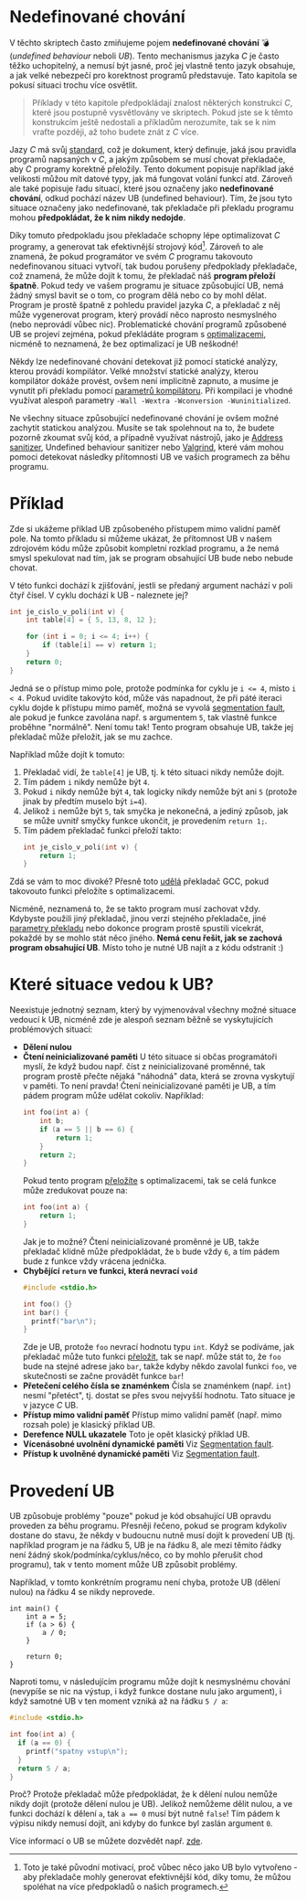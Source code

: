 # Nedefinované chování
V těchto skriptech často zmiňujeme pojem **nedefinované chování** 💣 (*undefined behaviour* neboli *UB*).
Tento mechanismus jazyka *C* je často těžko uchopitelný, a nemusí být jasné, proč jej vlastně tento jazyk obsahuje,
a jak velké nebezpečí pro korektnost programů představuje. Tato kapitola se pokusí situaci trochu více osvětlit.

> Příklady v této kapitole předpokládají znalost některých konstrukcí *C*, které jsou postupně vysvětlovány ve skriptech.
> Pokud jste se k těmto konstrukcím ještě nedostali a příkladům nerozumíte, tak se k nim vraťte později, až toho budete
> znát z *C* více.

Jazy *C* má svůj [standard](https://www.open-std.org/jtc1/sc22/wg14/www/docs/n1256.pdf), což je dokument, který definuje,
jaká jsou pravidla programů napsaných v *C*, a jakým způsobem se musí chovat překladače, aby *C* programy korektně přeložily.
Tento dokument popisuje například jaké velikosti můžou mít datové typy, jak má fungovat volání funkcí atd. Zároveň ale
také popisuje řadu situací, které jsou označeny jako **nedefinované chování**, odkud pochází název UB (undefined behaviour).
Tím, že jsou tyto situace označeny jako nedefinované, tak překladače při překladu programu mohou **předpokládat, že k nim
nikdy nedojde**.

Díky tomuto předpokladu jsou překladače schopny lépe optimalizovat *C* programy, a generovat tak efektivnější
strojový kód[^1]. Zároveň to ale znamená, že pokud programátor ve svém *C* programu takovouto nedefinovanou situaci vytvoří,
tak budou porušeny předpoklady překladače, což znamená, že může dojít k tomu, že překladač náš **program přeloží špatně**.
Pokud tedy ve vašem programu je situace způsobující UB, nemá žádný smysl bavit se o tom, co program dělá nebo co by mohl dělat.
Program je prostě špatně z pohledu pravidel jazyka *C*, a překladač z něj může vygenerovat program, který provádí něco
naprosto nesmyslného (nebo neprovádí vůbec nic). Problematické chování programů způsobené UB se projeví zejména, pokud
překládáte program s [optimalizacemi](parametry_prekladace.md), nicméně to neznamená, že bez optimalizací je UB neškodné!

Někdy lze nedefinované chování detekovat již pomocí statické analýzy, kterou provádí kompilátor.
Velké množství statické analýzy, kterou kompilátor dokáže provést, ovšem není implicitně zapnuto,
a musíme je vynutit při překladu pomocí [parametrů kompilátoru](parametry_prekladace.md).
Při kompilaci je vhodné využívat alespoň parametry `-Wall -Wextra -Wconversion -Wuninitialized`.

Ne všechny situace způsobující nedefinované chování je ovšem možné zachytit statickou analýzou.
Musíte se tak spolehnout na to, že budete pozorně zkoumat svůj kód, a případně využívat nástrojů,
jako je [Address sanitizer](../prostredi/ladeni.md#address-sanitizer), Undefined behaviour
sanitizer nebo [Valgrind](../prostredi/ladeni.md#valgrind), které vám mohou pomoci detekovat
následky přítomnosti UB ve vašich programech za běhu programu.

[^1]: Toto je také původní motivací, proč vůbec něco jako UB bylo vytvořeno - aby překladače mohly generovat efektivnější
kód, díky tomu, že můžou spoléhat na více předpokladů o našich programech.

# Příklad
Zde si ukážeme příklad UB způsobeného přístupem mimo validní paměť pole. Na tomto příkladu si můžeme ukázat, že přítomnost
UB v našem zdrojovém kódu může způsobit kompletní rozklad programu, a že nemá smysl spekulovat nad tím, jak se program
obsahující UB bude nebo nebude chovat.

V této funkci dochází k zjišťování, jestli se předaný argument nachází v poli čtyř čísel. V cyklu dochází k UB - naleznete
jej?
```c
int je_cislo_v_poli(int v) {
    int table[4] = { 5, 13, 8, 12 };

    for (int i = 0; i <= 4; i++) {
        if (table[i] == v) return 1;
    }
    return 0;
}
```

Jedná se o přístup mimo pole, protože podmínka for cyklu je `i <= 4`, místo `i < 4`. Pokud uvidíte takovýto kód, může
vás napadnout, že při páté iteraci cyklu dojde k přístupu mimo paměť, možná se vyvolá
[segmentation fault](../caste_chyby/pametove_chyby.md#segmentation-fault), ale pokud je funkce zavolána např. s argumentem
`5`, tak vlastně funkce proběhne "normálně". Není tomu tak! Tento program obsahuje UB, takže jej překladač může přeložit,
jak se mu zachce.

Například může dojít k tomuto:
1) Překladač vidí, že `table[4]` je UB, tj. k této situaci nikdy nemůže dojít.
2) Tím pádem `i` nikdy nemůže být `4`.
3) Pokud `i` nikdy nemůže být `4`, tak logicky nikdy nemůže být ani `5` (protože jinak by předtím muselo být `i=4`).
4) Jelikož `i` nemůže být `5`, tak smyčka je nekonečná, a jediný způsob, jak se může uvnitř smyčky funkce ukončit, je
provedením `return 1;`.
5) Tím pádem překladač funkci přeloží takto:
    ```c
    int je_cislo_v_poli(int v) {
        return 1;
    }
    ```

Zdá se vám to moc divoké? Přesně toto [udělá](https://godbolt.org/z/e8da3qYnx) překladač GCC, pokud takovouto funkci
přeložíte s optimalizacemi.

Nicméně, neznamená to, že se takto program musí zachovat vždy. Kdybyste použili jiný překladač, jinou verzi stejného
překladače, jiné [parametry překladu](parametry_prekladace.md) nebo dokonce program prostě spustili vícekrát, pokaždé
by se mohlo stát něco jiného. **Nemá cenu řešit, jak se zachová program obsahující UB**. Místo toho je nutné UB najít a
z kódu odstranit :)

# Které situace vedou k UB?
Neexistuje jednotný seznam, který by vyjmenovával všechny možné situace vedoucí k UB, nicméně zde je alespoň seznam běžně
se vyskytujících problémových situací:

- **Dělení nulou**
- **Čtení neinicializované paměti**
    U této situace si občas programátoři myslí, že když budou např. číst z neinicializované proměnné, tak program prostě
    přečte nějaká "náhodná" data, která se zrovna vyskytují v paměti. To není pravda! Čtení neinicializované paměti je UB,
    a tím pádem program může udělat cokoliv. Například:
    ```c
    int foo(int a) {
        int b;
        if (a == 5 || b == 6) {
            return 1;
        }
        return 2;
    }
    ```
    Pokud tento program [přeložíte](https://godbolt.org/z/G5E5Y16cb) s optimalizacemi, tak se celá funkce může zredukovat
    pouze na:
    ```c
    int foo(int a) {
        return 1;
    }
    ```
    Jak je to možné? Čtení neinicializované proměnné je UB, takže překladač klidně může předpokládat, že `b` bude vždy `6`,
    a tím pádem bude z funkce vždy vrácena jednička.
- **Chybějící `return` ve funkci, která nevrací `void`**
  ```c
  #include <stdio.h>

  int foo() {}
  int bar() {
    printf("bar\n");
  }
  ```
  Zde je UB, protože `foo` nevrací hodnotu typu `int`. Když se podíváme, jak překladač může tuto funkci
  [přeložit](https://godbolt.org/z/aacGjqhzE), tak se např. může stát to, že `foo` bude na stejné adrese jako `bar`,
  takže kdyby někdo zavolal funkci `foo`, ve skutečnosti se začne provádět funkce `bar`!
- **Přetečení celého čísla se znaménkem**
  Čísla se znaménkem (např. `int`) nesmí "přetéct", tj. dostat se přes svou nejvyšší hodnotu. Tato situace je v jazyce *C*
  UB.
- **Přístup mimo validní paměť** Přístup mimo validní paměť (např. mimo rozsah pole) je klasický příklad UB.
- **Derefence NULL ukazatele** Toto je opět klasický příklad UB.
- **Vícenásobné uvolnění dynamické paměti** Viz [Segmentation fault](http://localhost:3000/caste_chyby/pametove_chyby.html#segmentation-fault).
- **Přístup k uvolněné dynamické paměti** Viz [Segmentation fault](http://localhost:3000/caste_chyby/pametove_chyby.html#segmentation-fault).

# Provedení UB
UB způsobuje problémy "pouze" pokud je kód obsahující UB opravdu proveden za běhu programu. Přesněji řečeno, pokud se
program kdykoliv dostane do stavu, že někdy v budoucnu nutně musí dojít k provedení UB (tj. například program je na řádku
5, UB je na řádku 8, ale mezi těmito řádky není žádný skok/podmínka/cyklus/něco, co by mohlo přerušit chod programu), tak
v tento moment může UB způsobit problémy.

Například, v tomto konkrétním programu není chyba, protože UB (dělení nulou) na řádku 4 se nikdy neprovede.
```c,mainbody
int main() {
    int a = 5;
    if (a > 6) {
        a / 0;
    }

    return 0;
}
```

Naproti tomu, v následujícím programu může dojít k nesmyslnému chování (nevypíše se nic na výstup, i když funkce dostane
nulu jako argument), i když samotné UB v ten moment vzniká až na řádku `5 / a`:
```c
#include <stdio.h>

int foo(int a) {
  if (a == 0) {
    printf("spatny vstup\n");
  }
  return 5 / a;
}
```
Proč? Protože překladač může předpokládat, že k dělení nulou nemůže nikdy dojít (protože dělení nulou je UB). Jelikož
nemůžeme dělit nulou, a ve funkci dochází k dělení `a`, tak `a == 0` musí být nutně `false`! Tím pádem k výpisu nikdy
nemusí dojít, ani kdyby do funkce byl zaslán argument `0`.

Více informací o UB se můžete dozvědět např. [zde](https://blog.llvm.org/2011/05/what-every-c-programmer-should-know.html).
